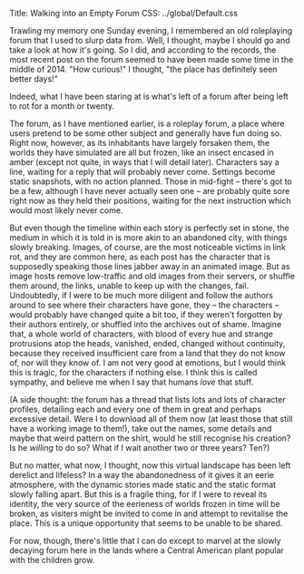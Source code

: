 Title: Walking into an Empty Forum
CSS: ../global/Default.css

Trawling my memory one Sunday evening,
I remembered an old roleplaying forum that I used to slurp data from.
Well, I thought, maybe I should go and take a look at how it's going.
So I did, and according to the records,
the most recent post on the forum
seemed to have been made some time in the middle of 2014.
"How curious!" I thought, "the place has definitely seen better days!"

Indeed, what I have been staring at
is what's left of a forum after being left to rot for a month or twenty.

The forum, as I have mentioned earlier, is a roleplay forum,
a place where users pretend to be some other subject
and generally have fun doing so.
Right now, however, as its inhabitants have largely forsaken them,
the worlds they have simulated are all but frozen,
like an insect encased in amber
(except not quite, in ways that I will detail later).
Characters say a line, waiting for a reply that will probably never come.
Settings become static snapshots, with no action planned.
Those in mid-fight –
there's got to be a few, although I have never actually seen one –
are probably quite sore right now as they held their positions,
waiting for the next instruction which would most likely never come.

But even though the timeline within each story is perfectly set in stone,
the medium in which it is told in is more akin to an abandoned city,
with things slowly breaking.
Images, of course, are the most noticeable victims in link rot,
and they are common here,
as each post has the character that is supposedly speaking those lines
jabber away in an animated image.
But as image hosts remove low-traffic and old images from their servers,
or shuffle them around, the links, unable to keep up with the changes, fail.
Undoubtedly, if I were to be much more diligent
and follow the authors around to see where their characters have gone,
they – the characters – would probably have changed quite a bit too,
if they weren't forgotten by their authors entirely,
or shuffled into the archives out of shame.
Imagine that, a whole world of characters,
with blood of every hue and strange protrusions atop the heads,
vanished, ended, changed without continuity,
because they received insufficient care from a land that they do not know of,
nor will they know of.
I am not very good at emotions, but I would think this is tragic,
for the characters if nothing else.
I think this is called sympathy,
and believe me when I say that humans *love* that stuff.

(A side thought:
the forum has a thread that lists lots and lots of character profiles,
detailing each and every one of them in great and perhaps excessive detail.
Were I to download all of them now
(at least those that still have a working image to them!),
take out the names, some details and maybe that weird pattern on the shirt,
would he still recognise his creation? Is he *willing* to do so?
What if I wait another two or three years? Ten?)

But no matter, what now, I thought,
now this virtual landscape has been left derelict and lifeless?
In a way the abandonedness of it gives it an eerie atmosphere,
with the dynamic stories made static
and the static format slowly falling apart.
But this is a fragile thing,
for if I were to reveal its identity,
the very source of the eerieness of worlds frozen in time will be broken,
as visiters might be invited to come in and attempt to revitalise the place.
This is a unique opportunity that seems to be unable to be shared.

For now, though, there's little that I can do
except to marvel at the slowly decaying forum
here in the lands where a Central American plant popular with the children grow.
